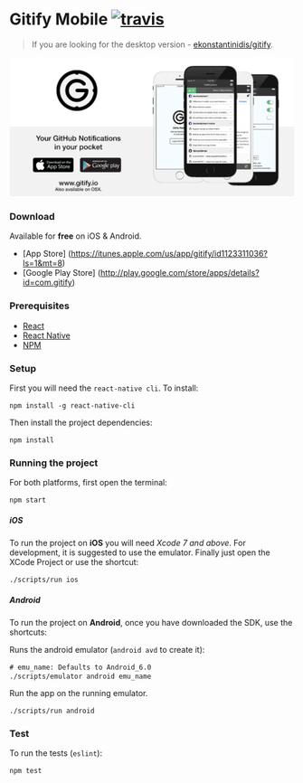 # Gitify Mobile  [![travis][travis-image]][travis-url]

> If you are looking for the desktop version - [ekonstantinidis/gitify](https://github.com/ekonstantinidis/gitify/).

![Gitify](images/press.png)

### Download
Available for **free** on iOS & Android.

 - [App Store] (https://itunes.apple.com/us/app/gitify/id1123311036?ls=1&mt=8)
 - [Google Play Store] (http://play.google.com/store/apps/details?id=com.gitify)


### Prerequisites

 - [React](https://facebook.github.io/react/)
 - [React Native](https://facebook.github.io/react-native/)
 - [NPM](https://www.npmjs.com/)


### Setup

First you will need the `react-native cli`. To install:

    npm install -g react-native-cli

Then install the project dependencies:

    npm install


### Running the project

For both platforms, first open the terminal:

    npm start

##### iOS

To run the project on **iOS** you will need *Xcode 7 and above*. For development, it is suggested to use the emulator. Finally just open the XCode Project or use the shortcut:

    ./scripts/run ios


##### Android

To run the project on **Android**, once you have downloaded the SDK, use the shortcuts:

Runs the android emulator (`android avd` to create it):

    # emu_name: Defaults to Android_6.0
    ./scripts/emulator android emu_name

Run the app on the running emulator.

    ./scripts/run android


### Test
To run the tests (`eslint`):

    npm test

[travis-image]: https://travis-ci.org/ekonstantinidis/gitify-mobile.svg?branch=master
[travis-url]: https://travis-ci.org/ekonstantinidis/gitify-mobile
